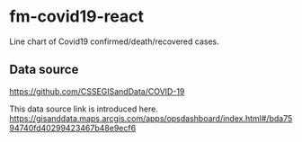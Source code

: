 # fm-covid19-react

Line chart of Covid19 confirmed/death/recovered cases.

## Data source

<https://github.com/CSSEGISandData/COVID-19>

This data source link is introduced here.
<https://gisanddata.maps.arcgis.com/apps/opsdashboard/index.html#/bda7594740fd40299423467b48e9ecf6>
